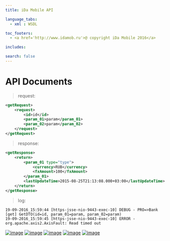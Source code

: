 ```yaml
---
title: iDa Mobile API

language_tabs:
  - xml : WSDL

toc_footers:
  - <a href='http://www.idamob.ru'>@ copyright iDa Mobile 2016</a>

includes:

search: false
---
```


# API Documents

>request:

~~~xml
<getRequest>
    <request>
        <id>id</id>
        <param_01>param</param_01>
        <param_02>param</param_02>
    </request>
</getRequest>
~~~

>response:

~~~xml
<getResponse>
    <return>
        <param_01 type="type">
            <currency>RUB</currency>
            <fxAmount>100</fxAmount>
        </param_01>
        <lastUpdateTime>2015-08-25T21:13:08.000+03:00</lastUpdateTime>
    </return>
</getResponse>
~~~

>log:

~~~text
19-09-2016_15:59:44 [https-jsse-nio-9443-exec-10] DEBUG - PRO=>Bank [get] GetDTO(id=id, param_01=param, param_02=param)
19-09-2016_15:59:45 [https-jsse-nio-9443-exec-10] ERROR - org.apache.axis2.AxisFault: Read timed out
~~~

[![image](button_pro.svg "iDa Pro API")](https://doc.idamob.ru/pro)
[![image](button_light.svg "iDa Light API")](https://doc.idamob.ru/light)
[![image](button_pigeon.svg "iDa PiGeon API")](https://doc.idamob.ru/pigeon)
[![image](button_st.svg "iDa SmartTransactions API")](https://doc.idamob.ru/smarttransactions)
[![image](button_vh.svg "iDa Version History")](https://doc.idamob.ru/history)
